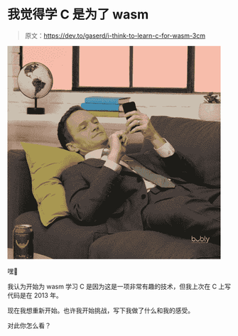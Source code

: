 # 我觉得学 C 是为了 wasm

> 原文：<https://dev.to/gaserd/i-think-to-learn-c-for-wasm-3cm>

[![what](img/bb855f73648554790c7da7f11d802f06.png)](https://i.giphy.com/media/oOxBQwNqGwxeWLDF6A/giphy.gif)

嘿👋

我认为开始为 wasm 学习 C 是因为这是一项非常有趣的技术，但我上次在 C 上写代码是在 2013 年。

现在我想重新开始。也许我开始挑战，写下我做了什么和我的感受。

对此你怎么看？